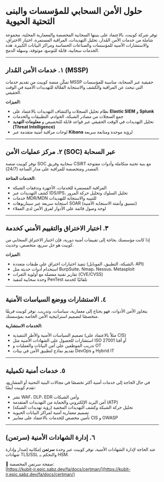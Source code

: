 # حلول الأمن السحابي للمؤسسات والبنى التحتية الحيوية

توفر شركة كوبيت، بالاعتماد على بنيتها السحابية المخصصة والمعمارية المحلية، مجموعة شاملة من خدمات الأمن المُدار، تحليل التهديدات، المراقبة المستمرة، اختبار الاختراق، والاستشارات الأمنية للمؤسسات والصناعات الحساسة ومراكز البيانات الكبيرة. هذه الخدمات سحابية، قابلة للتوسع، موثوقة، وسهلة الدمج.

---

## ١. خدمات الأمن المُدار (MSSP) <a name="mssp"></a>

تمكّن منصة كوبيت من تقديم خدمات MSSP حقيقية عبر السحابة، مناسبة للمؤسسات التي تبحث عن المراقبة والكشف والاستجابة الفعّالة للتهديدات الأمنية في الوقت الحقيقي.

**الميزات:**

- نظام تحليل السجلات واكتشاف التهديدات بالاعتماد على **Elastic SIEM** و **Splunk**
- جمع السجلات من مصادر الشبكة، الخوادم، التطبيقات والخدمات
- تحليل التهديدات في الوقت الحقيقي عبر قواعد قابلة للتخصيص و **معلومات التهديد (Threat Intelligence)**
- لوحات مراقبة أمنية متقدمة عبر **Kibana** لرؤية موحدة ومتابعة سريعة

---

## ٢. مركز عمليات الأمن (SOC) عبر السحابة <a name="soc"></a>

توفر كوبيت منصة SOC سحابية وفريق CSIRT مع بنية تحتية متكاملة وأدوات مفتوحة المصدر ومتخصصة للمراقبة على مدار الساعة (24/7).

**الخدمات المتاحة:**

- المراقبة المستمرة للخدمات، الأجهزة وتدفقات الشبكة
- كشف التهديدات عبر IDS/IPS، تحليل السلوك وتحليل حركة المرور
- خدمات MDR/MDN للتنبيه والاستجابة للتهديدات
- استجابة سريعة عبر سيناريوهات SOAR (تنسيق وأتمتة الاستجابة الأمنية)
- لوحة وصول قائمة على الأدوار لفرق الأمن لدى العملاء

---

## ٣. اختبار الاختراق والتقييم الأمني كخدمة <a name="pentest"></a>

إذا كانت مؤسستك بحاجة إلى تقييمات أمنية دورية، فإن اختبار الاختراق السحابي من كوبيت هو حل سريع، متخصص، وحديث.

**الميزات:**

- تنفيذ اختبارات اختراق على طبقات متعددة (الشبكة، التطبيق، الموبايل، API)
- استخدام أدوات حديثة مثل BurpSuite، Nmap، Nessus، Metasploit
- تقارير تقنية مفصلة مع أولوية الثغرات (CVE/CVSS)
- وحدة سحابية لتنفيذ PenTest تلقائيًا كخدمة

---

## ٤. الاستشارات ووضع السياسات الأمنية <a name="consulting"></a>

يتجاوز الأمن الأدوات، فهو يحتاج إلى معمارية، سياسات، وتدريب. توفر كوبيت فريقًا متخصصًا لتصميم استراتيجية الأمن الخاصة بمؤسستك.

**الخدمات الاستشارية:**

- تصميم السياسات الأمنية والأطر التنفيذية (مثلاً بالاعتماد على CIS)
- استشارات للحصول على الشهادات الأمنية مثل ISO 27001 أو أفتا
- تدريب الموظفين على أمن البيانات والعمليات و OT
- تقديم نماذج لتطبيق الأمن في بيئات DevOps و Hybrid IT

---

## ٥. خدمات أمنية تكميلية <a name="extra-security"></a>

في حال الحاجة إلى خدمات أمنية أكثر تخصصًا في مجالات البنية التحتية أو المشاريع، تقدم كوبيت أيضًا:

- نشر WAF، DLP، EDR وأمن الشبكات
- أمن البريد الإلكتروني والحماية من التهديدات المتقدمة (ATP)
- تحليل حركة الشبكة وكشف التهديدات المخفية (رؤية تهديدات الشبكة)
- تصميم معمارية أمنية لمراكز البيانات الحيوية
- تأمين مخصص للخدمات بالاعتماد على معايير CIS و OWASP

---

## ٦. إدارة الشهادات الأمنية (سرتمن)

عند الحاجة لإدارة الشهادات الأمنية، توفر كوبيت عبر وحدة **سرتمن** إمكانية إصدار وإدارة شهادات TLS/SSL والتحكم بـ HSM.

🔗 صفحة سرتمن المخصصة:  
[https://kubit-ir.epic.sabz.dev/fa/docs/certman/](https://kubit-ir.epic.sabz.dev/fa/docs/certman/)
